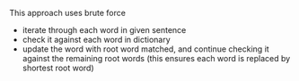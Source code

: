 This approach uses brute force
​
* iterate through each word in given sentence
* check it against each word in dictionary
* update the word with root word matched, and continue checking it against the remaining root words (this ensures each word is replaced by shortest root word)